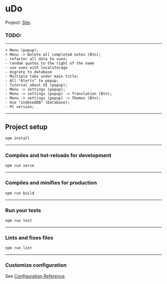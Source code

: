 # uDo
Project: [Site](https://todovue-f9884.firebaseapp.com/).
### TODO:
___
```
+ Menu (popup);
+ Menu -> Delete all completed notes (Btn);
- refactor all data to vuex;
- random quotes to the right of the name
- use vuex with localstorage
- migrate to database
- Multiple tabs under main title;
- All "Alerts" to popup;
- Tutorial about UI (popup);
- Menu -> settings (popup);
- Menu -> settings (popup) -> Translation (Btn);
- Menu -> settings (popup) -> Themes (Btn);
- Use "indexedDB" (Database);
- PC version;

```
___
## Project setup
```
npm install
```
___
### Compiles and hot-reloads for development
```
npm run serve
```
___
### Compiles and minifies for production
```
npm run build
```
___
### Run your tests
```
npm run test
```
___
### Lints and fixes files
```
npm run lint
```
___
### Customize configuration
See [Configuration Reference](https://cli.vuejs.org/config/).
